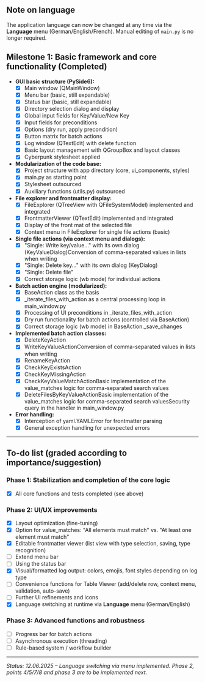 ## Note on language

The application language can now be changed at any time via the **Language** menu (German/English/French). Manual editing of `main.py` is no longer required.

## Milestone 1: Basic framework and core functionality (Completed)

* **GUI basic structure (PySide6):**
  * [x] Main window (QMainWindow)
  * [x] Menu bar (basic, still expandable)
  * [x] Status bar (basic, still expandable)
  * [x] Directory selection dialog and display
  * [x] Global input fields for Key/Value/New Key
  * [x] Input fields for preconditions
  * [x] Options (dry run, apply precondition)
  * [x] Button matrix for batch actions
  * [x] Log window (QTextEdit) with delete function
  * [x] Basic layout management with QGroupBox and layout classes
  * [x] Cyberpunk stylesheet applied

* **Modularization of the code base:**
  * [x] Project structure with app directory (core, ui_components, styles)
  * [x] main.py as starting point
  * [x] Stylesheet outsourced
  * [x] Auxiliary functions (utils.py) outsourced

* **File explorer and frontmatter display:**
  * [x] FileExplorer (QTreeView with QFileSystemModel) implemented and integrated
  * [x] FrontmatterViewer (QTextEdit) implemented and integrated
  * [x] Display of the front mat of the selected file
  * [x] Context menu in FileExplorer for single file actions (basic)

* **Single file actions (via context menu and dialogs):**
  * [x] "Single: Write key/value..." with its own dialog (KeyValueDialog)Conversion of comma-separated values in lists when writing
  * [x] "Single: Delete key..." with its own dialog (KeyDialog)
  * [x] "Single: Delete file"
  * [x] Correct storage logic (wb mode) for individual actions

* **Batch action engine (modularized):**
  * [x] BaseAction class as the basis
  * [x] _iterate_files_with_action as a central processing loop in main_window.py
  * [x] Processing of UI preconditions in _iterate_files_with_action
  * [x] Dry run functionality for batch actions (controlled via BaseAction)
  * [x] Correct storage logic (wb mode) in BaseAction._save_changes

* **Implemented batch action classes:**
  * [x] DeleteKeyAction
  * [x] WriteKeyValueActionConversion of comma-separated values in lists when writing
  * [x] RenameKeyAction
  * [x] CheckKeyExistsAction
  * [x] CheckKeyMissingAction
  * [x] CheckKeyValueMatchActionBasic implementation of the value_matches logic for comma-separated search values
  * [x] DeleteFilesByKeyValueActionBasic implementation of the value_matches logic for comma-separated search valuesSecurity query in the handler in main_window.py

* **Error handling:**
  * [x] Interception of yaml.YAMLError for frontmatter parsing
  * [x] General exception handling for unexpected errors

* * *

## To-do list (graded according to importance/suggestion)

### Phase 1: Stabilization and completion of the core logic

* [x] All core functions and tests completed (see above)

### Phase 2: UI/UX improvements

* [x] Layout optimization (fine-tuning)
* [x] Option for value_matches: "All elements must match" vs. "At least one element must match"
* [x] Editable frontmatter viewer (list view with type selection, saving, type recognition)
* [ ] Extend menu bar
* [ ] Using the status bar
* [x] Visual/formatted log output: colors, emojis, font styles depending on log type
* [ ] Convenience functions for Table Viewer (add/delete row, context menu, validation, auto-save)
* [ ] Further UI refinements and icons
* [x] Language switching at runtime via **Language** menu (German/English)

### Phase 3: Advanced functions and robustness

* [ ] Progress bar for batch actions
* [ ] Asynchronous execution (threading)
* [ ] Rule-based system / workflow builder

* * *

*Status: 12.06.2025 – Language switching via menu implemented. Phase 2, points 4/5/7/8 and phase 3 are to be implemented next.*
